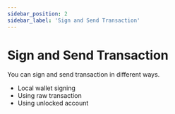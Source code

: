 ```yaml
---
sidebar_position: 2
sidebar_label: 'Sign and Send Transaction'
---
```


# Sign and Send Transaction

You can sign and send transaction in different ways.

-   Local wallet signing
-   Using raw transaction
-   Using unlocked account
